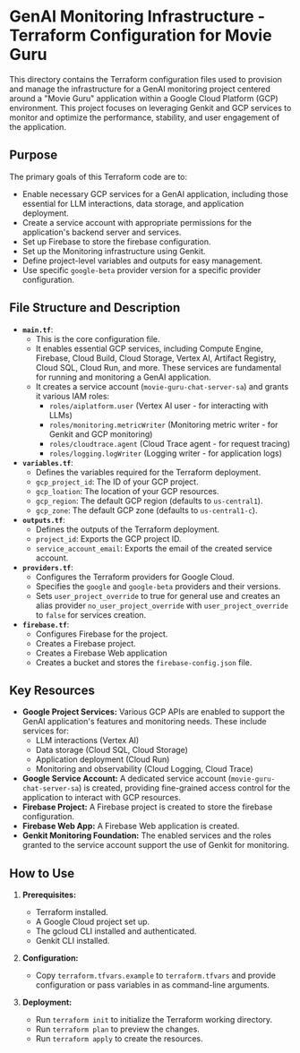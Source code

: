 # GenAI Monitoring Infrastructure - Terraform Configuration for Movie Guru

This directory contains the Terraform configuration files used to provision and manage the infrastructure for a GenAI monitoring project centered around a "Movie Guru" application within a Google Cloud Platform (GCP) environment. This project focuses on leveraging Genkit and GCP services to monitor and optimize the performance, stability, and user engagement of the application.

## Purpose

The primary goals of this Terraform code are to:

*   Enable necessary GCP services for a GenAI application, including those essential for LLM interactions, data storage, and application deployment.
*   Create a service account with appropriate permissions for the application's backend server and services.
*   Set up Firebase to store the firebase configuration.
* Set up the Monitoring infrastructure using Genkit.
*   Define project-level variables and outputs for easy management.
*   Use specific `google-beta` provider version for a specific provider configuration.

## File Structure and Description

*   **`main.tf`**:
    *   This is the core configuration file.
    *   It enables essential GCP services, including Compute Engine, Firebase, Cloud Build, Cloud Storage, Vertex AI, Artifact Registry, Cloud SQL, Cloud Run, and more. These services are fundamental for running and monitoring a GenAI application.
    *   It creates a service account (`movie-guru-chat-server-sa`) and grants it various IAM roles:
        *   `roles/aiplatform.user` (Vertex AI user - for interacting with LLMs)
        *   `roles/monitoring.metricWriter` (Monitoring metric writer - for Genkit and GCP monitoring)
        *   `roles/cloudtrace.agent` (Cloud Trace agent - for request tracing)
        *   `roles/logging.logWriter` (Logging writer - for application logs)
*   **`variables.tf`**:
    *   Defines the variables required for the Terraform deployment.
    *   `gcp_project_id`: The ID of your GCP project.
    *   `gcp_loation`: The location of your GCP resources.
    *   `gcp_region`: The default GCP region (defaults to `us-central1`).
    *   `gcp_zone`: The default GCP zone (defaults to `us-central1-c`).
*   **`outputs.tf`**:
    *   Defines the outputs of the Terraform deployment.
    *   `project_id`: Exports the GCP project ID.
    *   `service_account_email`: Exports the email of the created service account.
*   **`providers.tf`**:
    *   Configures the Terraform providers for Google Cloud.
    *   Specifies the `google` and `google-beta` providers and their versions.
    *   Sets `user_project_override` to true for general use and creates an alias provider `no_user_project_override` with `user_project_override` to `false` for services creation.
*   **`firebase.tf`**:
    *   Configures Firebase for the project.
    * Creates a Firebase project.
    * Creates a Firebase Web application
    * Creates a bucket and stores the `firebase-config.json` file.

## Key Resources

*   **Google Project Services:** Various GCP APIs are enabled to support the GenAI application's features and monitoring needs. These include services for:
    *   LLM interactions (Vertex AI)
    *   Data storage (Cloud SQL, Cloud Storage)
    *   Application deployment (Cloud Run)
    *   Monitoring and observability (Cloud Logging, Cloud Trace)
*   **Google Service Account:** A dedicated service account (`movie-guru-chat-server-sa`) is created, providing fine-grained access control for the application to interact with GCP resources.
*   **Firebase Project:** A Firebase project is created to store the firebase configuration.
* **Firebase Web App:** A Firebase Web application is created.
*   **Genkit Monitoring Foundation:** The enabled services and the roles granted to the service account support the use of Genkit for monitoring.

## How to Use

1.  **Prerequisites:**
    *   Terraform installed.
    *   A Google Cloud project set up.
    *   The gcloud CLI installed and authenticated.
    * Genkit CLI installed.

2.  **Configuration:**
    *   Copy `terraform.tfvars.example` to `terraform.tfvars` and provide configuration or pass variables in as command-line arguments.

3.  **Deployment:**
    *   Run `terraform init` to initialize the Terraform working directory.
    *   Run `terraform plan` to preview the changes.
    *   Run `terraform apply` to create the resources.
